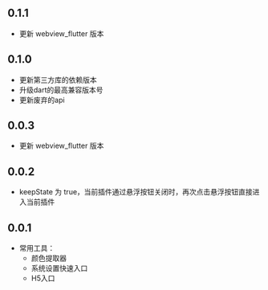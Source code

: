 ## 0.1.1

* 更新 webview_flutter 版本

## 0.1.0

* 更新第三方库的依赖版本
* 升级dart的最高兼容版本号
* 更新废弃的api

## 0.0.3

* 更新 webview_flutter 版本

## 0.0.2

* keepState 为 true，当前插件通过悬浮按钮关闭时，再次点击悬浮按钮直接进入当前插件

## 0.0.1

* 常用工具：
    + 颜色提取器
    + 系统设置快速入口
    + H5入口